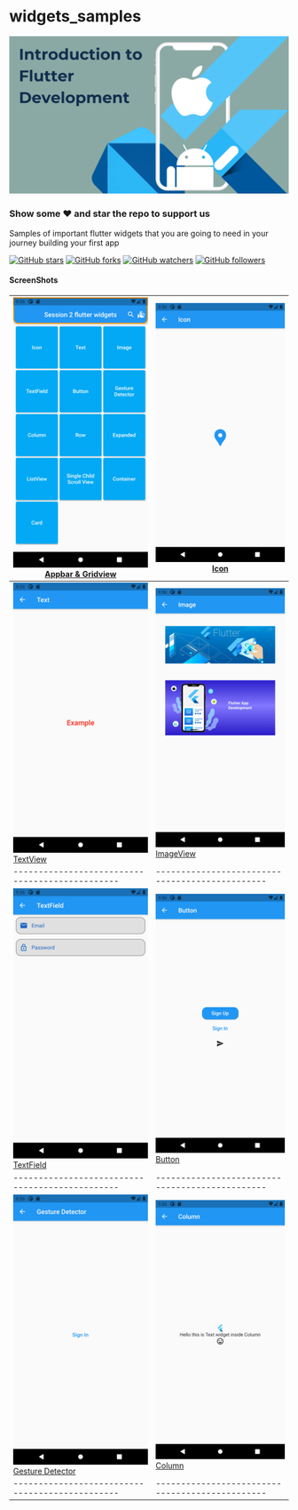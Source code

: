 # widgets_samples
![Image](screen_shots/course_banner.png)
### Show some :heart: and star the repo to support us
Samples of important flutter widgets that you are going to need in your journey building your first app

[![GitHub stars](https://img.shields.io/github/stars/sherifhasan/widgets_samples.svg?style=social&label=Star)](https://github.com/sherifhasan/widgets_samples) [![GitHub forks](https://img.shields.io/github/forks/sherifhasan/widgets_samples.svg?style=social&label=Fork)](https://github.com/sherifhasan/widgets_samples/fork) [![GitHub watchers](https://img.shields.io/github/watchers/sherifhasan/widgets_samples.svg?style=social&label=Watch)](https://github.com/sherifhasan/widgets_samples) [![GitHub followers](https://img.shields.io/github/followers/sherifhasan.svg?style=social&label=Follow)](https://github.com/sherifhasan/widgets_samples)
#### ScreenShots
| ![Image](screen_shots/appbar_gridview.png) [Appbar & Gridview](https://github.com/sherifhasan/widgets_samples/blob/master/lib/main.dart)| ![Image](screen_shots/icon.png) [Icon](https://github.com/sherifhasan/widgets_samples/blob/master/lib/widgets/icon.dart)|
|-----------------------------------------------|-----------------------------------------------|
|![Image](screen_shots/text.png) [TextView](https://github.com/sherifhasan/widgets_samples/blob/master/lib/widgets/text.dart)| ![Image](screen_shots/image.png) [ImageView](https://github.com/sherifhasan/widgets_samples/blob/master/lib/widgets/image.dart)|
|-----------------------------------------------|-----------------------------------------------|
|![Image](screen_shots/text_field.png) [TextField](https://github.com/sherifhasan/widgets_samples/blob/master/lib/widgets/text_field.dart) | ![Image](screen_shots/button.png) [Button](https://github.com/sherifhasan/widgets_samples/blob/master/lib/widgets/button.dart)|
|-----------------------------------------------|-----------------------------------------------|
|![Image](screen_shots/gesture_detector.png) [Gesture Detector](https://github.com/sherifhasan/widgets_samples/blob/master/lib/widgets/gesture_detector.dart) | ![Image](screen_shots/column.png) [Column](https://github.com/sherifhasan/widgets_samples/blob/master/lib/widgets/column.dart)|
|-----------------------------------------------|-----------------------------------------------|
